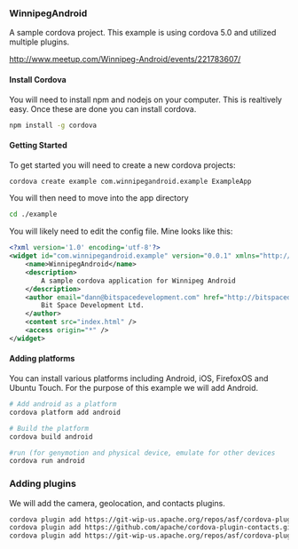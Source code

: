 ### WinnipegAndroid

A sample cordova project. This example is using cordova 5.0 and utilized multiple plugins.

http://www.meetup.com/Winnipeg-Android/events/221783607/

#### Install Cordova
You will need to install npm and nodejs on your computer. This is realtively easy. Once these are done you can install cordova.

```bash
npm install -g cordova
```

#### Getting Started
To get started you will need to create a new cordova projects:
```bash
cordova create example com.winnipegandroid.example ExampleApp
```

You will then need to move into the app directory
```bash
cd ./example
```

You will likely need to edit the config file. Mine looks like this:

```xml
<?xml version='1.0' encoding='utf-8'?>
<widget id="com.winnipegandroid.example" version="0.0.1" xmlns="http://www.w3.org/ns/widgets" xmlns:cdv="http://cordova.apache.org/ns/1.0">
    <name>WinnipegAndroid</name>
    <description>
        A sample cordova application for Winnipeg Android
    </description>
    <author email="dann@bitspacedevelopment.com" href="http://bitspacedevelopment.com">
        Bit Space Development Ltd.
    </author>
    <content src="index.html" />
    <access origin="*" />
</widget>
```

#### Adding platforms

You can install various platforms including Android, iOS, FirefoxOS and Ubuntu Touch. For the purpose of this example we will add Android.

```bash
# Add android as a platform
cordova platform add android

# Build the platform
cordova build android

#run (for genymotion and physical device, emulate for other devices
cordova run android
```

### Adding plugins

We will add the camera, geolocation, and contacts plugins.

```bash
cordova plugin add https://git-wip-us.apache.org/repos/asf/cordova-plugin-camera.git
cordova plugin add https://github.com/apache/cordova-plugin-contacts.git
cordova plugin add https://git-wip-us.apache.org/repos/asf/cordova-plugin-geolocation.git
```
